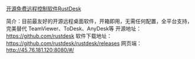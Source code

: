 [开源免费远程控制软件RustDesk](https://github.com/cloudswave/blog/issues/33)

简介：目前最友好的开源远程桌面软件，开箱即用，无需任何配置，全平台支持，完美替代 TeamViewer、ToDesk、AnyDesk等
开源地址：https://github.com/rustdesk
软件下载地址：https://github.com/rustdesk/rustdesk/releases
网页端：http://45.76.181.120:8080/#/
<!--csdn-article-id:132513491-->
